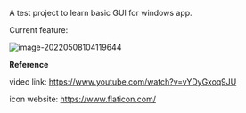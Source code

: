 A test project to learn basic GUI for windows app.

Current feature:

![image-20220508104119644](https://tappat-1300227703.cos.ap-guangzhou.myqcloud.com/picture/image-20220508104119644.png)



**Reference**

video link: https://www.youtube.com/watch?v=vYDyGxoq9JU

icon website: https://www.flaticon.com/



